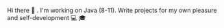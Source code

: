 Hi there 👋 . I'm working on Java (8-11). Write projects for my own pleasure and self-development 💻 🎓
